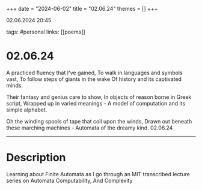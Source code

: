 +++
date = "2024-06-02"
title = "02.06.24"
themes = []
+++

02.06.2024 20:45

tags: #personal
links: [[poems]]

# 02.06.24

A practiced fluency that I've gained,
To walk in languages and symbols vast,
To follow steps of giants in the wake 
Of history and its captivated minds.

Their fantasy and genius care to show,
In objects of reason borne in Greek script,
Wrapped up in varied meanings -
A model of computation and its simple alphabet.

Oh the winding spools of tape that coil upon the winds,
Drawn out beneath these marching machines -
Automata of the dreamy kind.
02.06.24

---

# Description

Learning about Finite Automata as I go through an MIT transcribed lecture series on Automata Computability, And Complexity